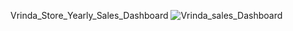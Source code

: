 Vrinda_Store_Yearly_Sales_Dashboard
![Vrinda_sales_Dashboard](https://github.com/user-attachments/assets/c9fab215-9f4d-4804-bd7c-2358b23d68a0)
